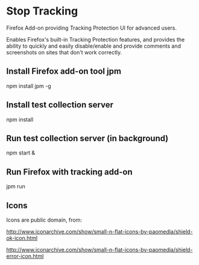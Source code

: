 # Stop Tracking
Firefox Add-on providing Tracking Protection UI for advanced users.

Enables Firefox's built-in Tracking Protection features, and provides
the ability to quickly and easily disable/enable and provide comments
and screenshots on sites that don't work correctly.

## Install Firefox add-on tool jpm
  npm install jpm -g

## Install test collection server
  npm install

## Run test collection server (in background)
  npm start &

## Run Firefox with tracking add-on
  jpm run

## Icons
Icons are public domain, from:

http://www.iconarchive.com/show/small-n-flat-icons-by-paomedia/shield-ok-icon.html

http://www.iconarchive.com/show/small-n-flat-icons-by-paomedia/shield-error-icon.html
